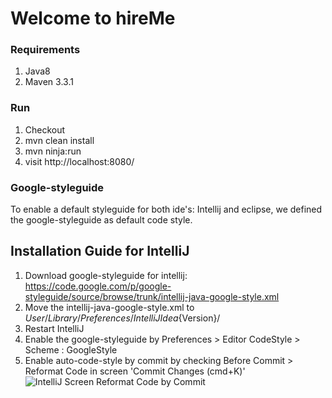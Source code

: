 # Welcome to **hireMe**

### Requirements
1. Java8
2. Maven 3.3.1

### Run
1. Checkout
2. mvn clean install
3. mvn ninja:run
4. visit http://localhost:8080/

### Google-styleguide
To enable a default styleguide for both ide's: Intellij and eclipse,
we defined the google-styleguide as default code style.

## Installation Guide for IntelliJ
1. Download google-styleguide for intellij: https://code.google.com/p/google-styleguide/source/browse/trunk/intellij-java-google-style.xml
2. Move the intellij-java-google-style.xml to ${User}/Library/Preferences/IntelliJIdea${Version}/
3. Restart IntelliJ
4. Enable the google-styleguide by Preferences >  Editor CodeStyle > Scheme : GoogleStyle
5. Enable auto-code-style by commit by checking Before Commit > Reformat Code in screen 'Commit Changes (cmd+K)'
![IntelliJ Screen Reformat Code by Commit](http://stash.maredit.net/projects/COM/repos/hireme/browse/readme-sources/intellij-reformatcode-commit.png?at=dc6ad29c64b5c19e2627c9faa954ae44f4743655&raw)